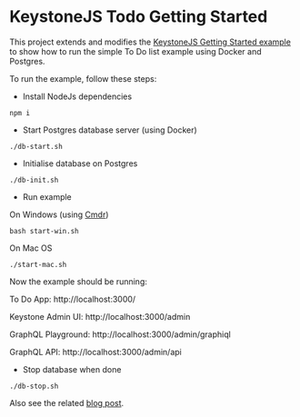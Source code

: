 # KeystoneJS Todo Getting Started

This project extends and modifies the [KeystoneJS Getting Started example](https://www.keystonejs.com/quick-start/) to show how to run the simple To Do list example using Docker and Postgres.

To run the example, follow these steps:

- Install NodeJs dependencies

```
npm i
```

- Start Postgres database server (using Docker)

```
./db-start.sh
```

- Initialise database on Postgres

```
./db-init.sh
```

- Run example

On Windows (using [Cmdr](https://cmder.net/))

```
bash start-win.sh
```

On Mac OS

```
./start-mac.sh
```

Now the example should be running:

To Do App:   http://localhost:3000/

Keystone Admin UI:   http://localhost:3000/admin

GraphQL Playground:  http://localhost:3000/admin/graphiql

GraphQL API:         http://localhost:3000/admin/api

- Stop database when done

```
./db-stop.sh
```

Also see the related [blog post](https://maxrohde.com/2020/02/23/keystonejs-5-quick-review/).